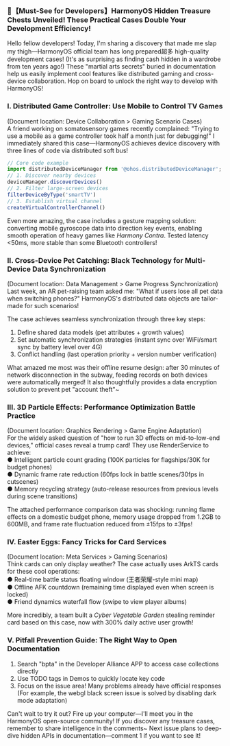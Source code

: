 ### 🌟【Must-See for Developers】HarmonyOS Hidden Treasure Chests Unveiled! These Practical Cases Double Your Development Efficiency!  

Hello fellow developers! Today, I'm sharing a discovery that made me slap my thigh—HarmonyOS official team has long prepared超多 high-quality development cases! (It's as surprising as finding cash hidden in a wardrobe from ten years ago!) These "martial arts secrets" buried in documentation help us easily implement cool features like distributed gaming and cross-device collaboration. Hop on board to unlock the right way to develop with HarmonyOS!  


### I. Distributed Game Controller: Use Mobile to Control TV Games  
(Document location: Device Collaboration > Gaming Scenario Cases)  
A friend working on somatosensory games recently complained: "Trying to use a mobile as a game controller took half a month just for debugging!" I immediately shared this case—HarmonyOS achieves device discovery with three lines of code via distributed soft bus!  

```typescript  
// Core code example  
import distributedDeviceManager from '@ohos.distributedDeviceManager';  
// 1. Discover nearby devices  
deviceManager.discoverDevices()  
// 2. Filter large-screen devices  
filterDeviceByType('smartTV')  
// 3. Establish virtual channel  
createVirtualControllerChannel()  
```  
Even more amazing, the case includes a gesture mapping solution: converting mobile gyroscope data into direction key events, enabling smooth operation of heavy games like *Harmony Contra*. Tested latency <50ms, more stable than some Bluetooth controllers!  


### II. Cross-Device Pet Catching: Black Technology for Multi-Device Data Synchronization  
(Document location: Data Management > Game Progress Synchronization)  
Last week, an AR pet-raising team asked me: "What if users lose all pet data when switching phones?" HarmonyOS's distributed data objects are tailor-made for such scenarios!  

The case achieves seamless synchronization through three key steps:  
1. Define shared data models (pet attributes + growth values)  
2. Set automatic synchronization strategies (instant sync over WiFi/smart sync by battery level over 4G)  
3. Conflict handling (last operation priority + version number verification)  

What amazed me most was their offline resume design: after 30 minutes of network disconnection in the subway, feeding records on both devices were automatically merged! It also thoughtfully provides a data encryption solution to prevent pet "account theft"~  


### III. 3D Particle Effects: Performance Optimization Battle Practice  
(Document location: Graphics Rendering > Game Engine Adaptation)  
For the widely asked question of "how to run 3D effects on mid-to-low-end devices," official cases reveal a trump card! They use RenderService to achieve:  
● Intelligent particle count grading (100K particles for flagships/30K for budget phones)  
● Dynamic frame rate reduction (60fps lock in battle scenes/30fps in cutscenes)  
● Memory recycling strategy (auto-release resources from previous levels during scene transitions)  

The attached performance comparison data was shocking: running flame effects on a domestic budget phone, memory usage dropped from 1.2GB to 600MB, and frame rate fluctuation reduced from ±15fps to ±3fps!  


### IV. Easter Eggs: Fancy Tricks for Card Services  
(Document location: Meta Services > Gaming Scenarios)  
Think cards can only display weather? The case actually uses ArkTS cards for these cool operations:  
● Real-time battle status floating window (王者荣耀-style mini map)  
● Offline AFK countdown (remaining time displayed even when screen is locked)  
● Friend dynamics waterfall flow (swipe to view player albums)  

More incredibly, a team built a *Cyber Vegetable Garden* stealing reminder card based on this case, now with 300% daily active user growth!  


### V. Pitfall Prevention Guide: The Right Way to Open Documentation  
1. Search "bpta" in the Developer Alliance APP to access case collections directly  
2. Use TODO tags in Demos to quickly locate key code  
3. Focus on the issue area! Many problems already have official responses  
(For example, the webgl black screen issue is solved by disabling dark mode adaptation)  


Can't wait to try it out? Fire up your computer—I'll meet you in the HarmonyOS open-source community! If you discover any treasure cases, remember to share intelligence in the comments~ Next issue plans to deep-dive hidden APIs in documentation—comment 1 if you want to see it!
